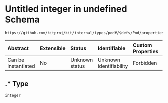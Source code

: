 # Untitled integer in undefined Schema

```txt
https://github.com/kitproj/kit/internal/types/pod#/$defs/Pod/properties/semaphores/patternProperties/.*
```



| Abstract            | Extensible | Status         | Identifiable            | Custom Properties | Additional Properties | Access Restrictions | Defined In                                                            |
| :------------------ | :--------- | :------------- | :---------------------- | :---------------- | :-------------------- | :------------------ | :-------------------------------------------------------------------- |
| Can be instantiated | No         | Unknown status | Unknown identifiability | Forbidden         | Allowed               | none                | [pod.schema.json\*](../../out/pod.schema.json "open original schema") |

## .\* Type

`integer`
